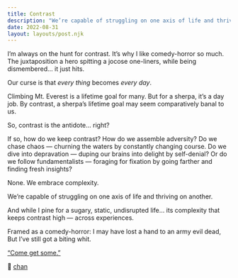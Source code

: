 ```yaml
---
title: Contrast
description: "We’re capable of struggling on one axis of life and thriving on another. And while I pine for a sugary, static, undisrupted life… its complexity that keeps contrast high — across experiences."
date: 2022-08-31
layout: layouts/post.njk
---
```


I’m always on the hunt for contrast.
It’s why I like comedy-horror so much.
The juxtaposition a hero spitting a jocose one-liners, while being dismembered… it just hits.

Our curse is that *every thing* becomes *every day*.

Climbing Mt. Everest is a lifetime goal for many. But for a sherpa, it’s a day job. By contrast, a sherpa’s lifetime goal may seem comparatively banal to us.

So, contrast is the antidote… right?

If so, how do we keep contrast?
How do we assemble adversity?
Do we chase chaos — churning the waters by constantly changing course.
Do we dive into depravation — duping our brains into delight by self-denial?
Or do we follow fundamentalists — foraging for fixation by going farther and finding fresh insights?

None.
We embrace complexity.

We’re capable of struggling on one axis of life and thriving on another.

And while I pine for a sugary, static, undisrupted life… its complexity that keeps contrast high — across experiences.

Framed as a comedy-horror:
I may have lost a hand to an army evil dead,
But I’ve still got a biting whit.

[“Come get some.”](https://youtu.be/DrZwFAvlmVY)

🔫 [chan](https://chan.dev/twitter)
